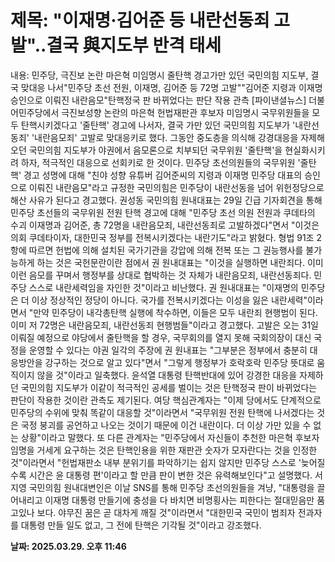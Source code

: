 # **제목: "이재명·김어준 등 내란선동죄 고발"..결국 與지도부 반격 태세**

  내용: 민주당, 극진보 논란 마은혁 미임명시 줄탄핵 경고가만 있던 국민의힘 지도부, 결국 맞대응 나서"민주당 초선 전원, 이재명, 김어준 등 72명 고발""김어준 지령과 이재명 승인으로 이뤄진 내란음모"탄핵정국 판 바뀌었다는 판단 작용 관측     [파이낸셜뉴스] 더불어민주당에서 극진보성향 논란의 마은혁 헌법재판관 후보자 미임명시 국무위원들을 모두 탄핵시키겠다고 '줄탄핵' 경고에 나서자, 결국 가만 있던 국민의힘 지도부가 '내란선동죄' '내란음모죄' 고발로 맞대응키로 했다.    그동안 중도층을 의식해 강경대응을 자제해오던 국민의힘 지도부가 야권에서 음모론으로 치부되던 국무위원 '줄탄핵'을 현실화시키려 하자, 적극적인 대응으로 선회키로 한 것이다.    민주당 초선의원들의 국무위원 '줄탄핵' 경고 성명에 대해 "친야 성향 유튜버 김어준씨의 지령과 이재명 민주당 대표의 승인으로 이뤄진 내란음모"라고 규정한 국민의힘은 민주당이 내란선동을 넘어 위헌정당으로 해산 사유가 된다고 경고했다.    권성동 국민의힘 원내대표는 29일 긴급 기자회견을 통해 민주당 초선들의 국무위원 전원 탄핵 경고에 대해 "민주당 초선 의원 전원과 쿠데타의 수괴 이재명과 김어준, 총 72명을 내란음모죄, 내란선동죄로 고발하겠다"면서 "이것은 의회 쿠데타이자, 대한민국 정부를 전복시키겠다는 내란기도"라고 밝혔다.    형법 91조 2항에 따르면 헌법에 의해 설치된 국가기관을 강압에 의해 전복 또는 그 권능행사를 불가능하게 하는 것은 국헌문란이란 점에서 권 원내대표는 "이것을 실행하면 내란죄다. 이미 이런 음모를 꾸며서 행정부를 상대로 협박하는 것 자체가 내란음모죄, 내란선동죄다. 민주당 스스로 내란세력임을 자인한 것"이라고 비난했다.    권 원내대표는 "이재명의 민주당은 더 이상 정상적인 정당이 아니다. 국가를 전복시키겠다는 이성을 잃은 내란세력"이라면서 "만약 민주당이 내각총탄핵 실행에 착수하면, 이들은 모두 내란죄 현행범이 된다. 이미 저 72명은 내란음모죄, 내란선동죄 현행범들"이라고 경고했다.    고발은 오는 31일 이뤄질 예정으로 야당에서 줄탄핵을 할 경우, 국무회의를 열지 못해 국회의장이 대신 국정을 운영할 수 있다는 야권 일각의 주장에 권 원내표는 "그부분은 정부에서 충분히 대응방안을 강구하는 것으로 알고 있다"면서 "그렇게 행정부가 호락호락 민주당 뜻대로 움직이지 않을 것"이라고 일축했다.    윤석열 대통령 탄핵반대에 있어 강경한 대응을 자제하던 국민의힘 지도부가 이같이 적극적인 공세를 벌이는 것은 탄핵정국 판이 바뀌었다는 판단이 작용한 것이란 관측도 제기된다.    여당 핵심관계자는 "이제 당에서도 단계적으로 민주당의 수위에 맞춰 똑같이 대응할 것"이라면서 "국무위원 전원 탄핵에 나서겠다는 것은 국정 붕괴를 공언하고 나오는 것이기 때문에 이건 내란이다. 더 이상 가만 있을 수 없는 상황"이라고 말했다.    또 다른 관계자는 "민주당에서 자신들이 추천한 마은혁 후보자 임명을 거세게 요구하는 것은 탄핵인용을 위한 재판관 숫자가 모자란다는 것을 인정한 것"이라면서 "헌법재판소 내부 분위기를 파악하기는 쉽지 않지만 민주당 스스로 '늦어질 수록 시간은 윤 대통령 편'이라고 할 만큼 판이 변한 것은 유력해보인다"고 설명했다.    서지영 국민의힘 원내대변인은 이날 SNS를 통해 민주당 초선의원들을 겨냥, "대통령을 끌어내리고 이재명 대통령 만들기에 충성을 다 바치면 비명횡사는 피한다는 절대믿음만 품고있나 보다. 야무진 꿈은 곧 대차게 깨질 것"이라면서 "대한민국 국민이 범죄자 전과자를 대통령 만들 일도 없고, 그 전에 탄핵은 기각될 것"이라고 강조했다.

  **날짜: 2025.03.29. 오후 11:46**